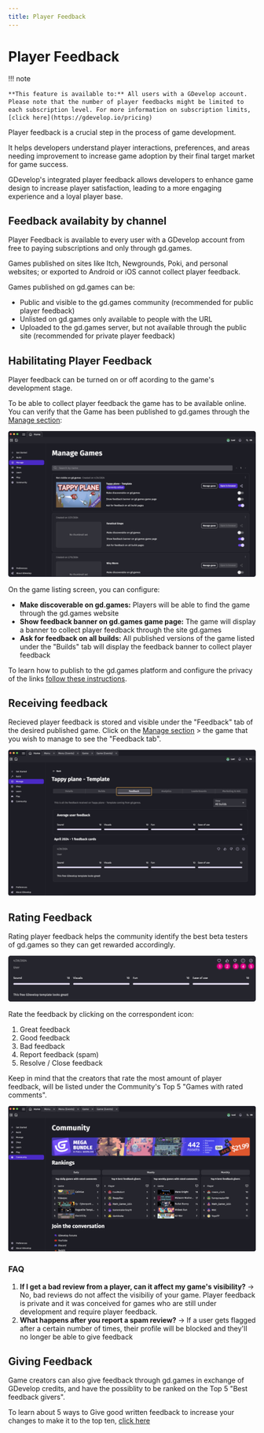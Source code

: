 ```yaml
---
title: Player Feedback
---
```

# Player Feedback

!!! note

    **This feature is available to:** All users with a GDevelop account. Please note that the number of player feedbacks might be limited to each subscription level. For more information on subscription limits, [click here](https://gdevelop.io/pricing)

Player feedback is a crucial step in the process of game development.

It helps developers understand player interactions, preferences, and areas needing improvement to increase game adoption by their final target market for game success.

GDevelop's integrated player feedback allows developers to enhance game design to increase player satisfaction, leading to a more engaging experience and a loyal player base.

## Feedback availabity by channel
Player Feedback is available to every user with a GDevelop account from free to paying subscriptions and only through gd.games.

Games published on sites like Itch, Newgrounds, Poki, and personal websites; or exported to Android or iOS cannot collect player feedback.

Games published on gd.games can be:

* Public and visible to the gd.games community (recommended for public player feedback)
* Unlisted on gd.games only available to people with the URL
* Uploaded to the gd.games server, but not available through the public site (recommended for private player feedback)


## Habilitating Player Feedback
Player feedback can be turned on or off acording to the game's development stage.

To be able to collect player feedback the game has to be available online. You can verify that the Game has been published to gd.games through the [Manage section](https://wiki.gdevelop.io/gdevelop5/interface/games-dashboard/):

![Manage section](Manage-Games.png)

On the game listing screen, you can configure:

* **Make discoverable on gd.games:** Players will be able to find the game through the gd.games website
* **Show feedback banner on gd.games game page:** The game will display a banner to collect player feedback through the site gd.games
* **Ask for feedback on all builds:** All published versions of the game listed under the "Builds" tab will display the feedback banner to collect player feedback

To learn how to publish to the gd.games platform and configure the privacy of the links [follow these instructions](https://wiki.gdevelop.io/gdevelop5/publishing/web/).

## Receiving feedback
Recieved player feedback is stored and visible under the "Feedback" tab of the desired published game.
Click on the [Manage section](https://wiki.gdevelop.io/gdevelop5/interface/games-dashboard/) > the game that you wish to manage to see the "Feedback tab".

![Feedback-tab](Player-feedback.png)

## Rating Feedback
Rating player feedback helps the community identify the best beta testers of gd.games so they can get rewarded accordingly.

![Rate player feedback](Rate-feedback.png)

Rate the feedback by clicking on the correspondent icon:

1. Great feedback
2. Good feedback
3. Bad feedback
4. Report feedback (spam)
5. Resolve / Close feedback 

Keep in mind that the creators that rate the most amount of player feedback, will be listed under the Community's Top 5 "Games with rated comments".

![Community section](Community-section.png)

### FAQ

1. **If I get a bad review from a player, can it affect my game's visibility?** -> No, bad reviews do not affect the visibiliy of your game. Player feedback is private and it was conceived for games who are still under development and require player feedback.
2. **What happens after you report a spam review?** -> If a user gets flagged after a certain number of times, their profile will be blocked and they'll no longer be able to give feedback


## Giving Feedback
Game creators can also give feedback through gd.games in exchange of GDevelop credits, and have the possiblity to be ranked on the Top 5 "Best feedback givers".

To learn about 5 ways to Give good written feedback to increase your changes to make it to the top ten, [click here](https://gdevelop.io/blog/5-ways-give-good-player-feedback)

